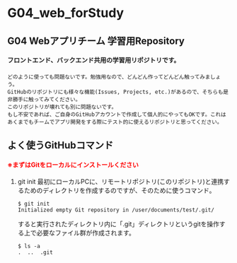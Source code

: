 # G04_web_forStudy

## G04 Webアプリチーム 学習用Repository
#### フロントエンド、バックエンド共用の学習用リポジトリです。  
    どのように使っても問題ないです。勉強用なので、どんどん作ってどんどん触ってみましょう。  
    GitHubのリポジトリにも様々な機能(Issues, Projects, etc.)があるので、そちらも是非勝手に触ってみてください。  
    このリポジトリが壊れても別に問題ないです。  
    もし不安であれば、ご自身のGitHubアカウントで作成して個人的にやってもOKです。これはあくまでもチームでアプリ開発をする際にテスト的に使えるリポジトリと思ってください。  

## よく使うGitHubコマンド
#### <span style="color: Red; ">※まずはGitをローカルにインストールください</span>

1.  git init
    最初にローカルPCに、リモートリポジトリ(このリポジトリ)と連携するためのディレクトリを作成するのですが、そのために使うコマンド。
    ```git:git init  
    $ git init
    Initialized empty Git repository in /user/documents/test/.git/
    ```
    すると実行されたディレクトリ内に「.git」ディレクトリというgitを操作する上で必要なファイル群が作成されます。
    ```git:
    $ ls -a
    .  ..  .git
    ```
    
